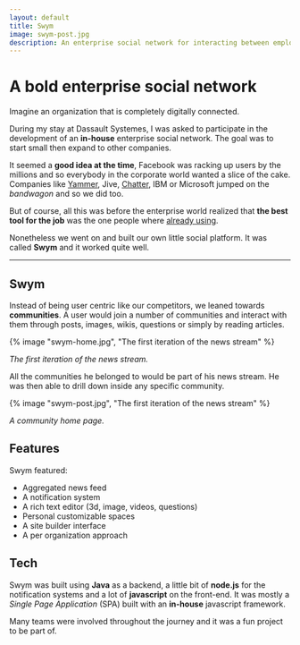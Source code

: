 ```yaml
---
layout: default
title: Swym
image: swym-post.jpg
description: An enterprise social network for interacting between employees.
---
```


<div class="container">

# A bold enterprise social network

Imagine an organization that is completely digitally connected.

During my stay at Dassault Systemes, I was asked to participate in the development of an **in-house** enterprise social network. The goal was to start small then expand to other companies.

It seemed a **good idea at the time**, Facebook was racking up users by the millions and so everybody in the corporate world wanted a slice of the cake. Companies like [Yammer](https://www.yammer.com/), Jive, [Chatter](http://www.salesforce.com/eu/chatter/overview/), IBM or Microsoft jumped on the _bandwagon_ and so we did too.

But of course, all this was before the enterprise world realized that **the best tool for the job** was the one people where [already using](https://hbr.org/2015/04/why-no-one-uses-the-corporate-social-network).

Nonetheless we went on and built our own little social platform. It was called **Swym** and it worked quite well.

---

## Swym

Instead of being user centric like our competitors, we leaned towards **communities**. A user would join a number of communities and interact with them through posts, images, wikis, questions or simply by reading articles.

{% image "swym-home.jpg", "The first iteration of the news stream" %}

_The first iteration of the news stream._

All the communities he belonged to would be part of his news stream. He was then able to drill down inside any specific community.

{% image "swym-post.jpg", "The first iteration of the news stream" %}

_A community home page._

## Features

Swym featured:

- Aggregated news feed
- A notification system
- A rich text editor (3d, image, videos, questions)
- Personal customizable spaces
- A site builder interface
- A per organization approach

## Tech

Swym was built using **Java** as a backend, a little bit of **node.js** for the notification systems and a lot of **javascript** on the front-end. It was mostly a _Single Page Application_ (SPA) built with an **in-house** javascript framework.

Many teams were involved throughout the journey and it was a fun project to be part of.

</div>
